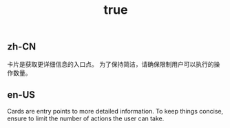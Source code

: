 ﻿---
order: 7
title:
  zh-CN: 信息卡片
  en-US: InformationCard
---

## zh-CN

卡片是获取更详细信息的入口点。 为了保持简洁，请确保限制用户可以执行的操作数量。 

## en-US

Cards are entry points to more detailed information. To keep things concise, ensure to limit the number of actions the user can take.
